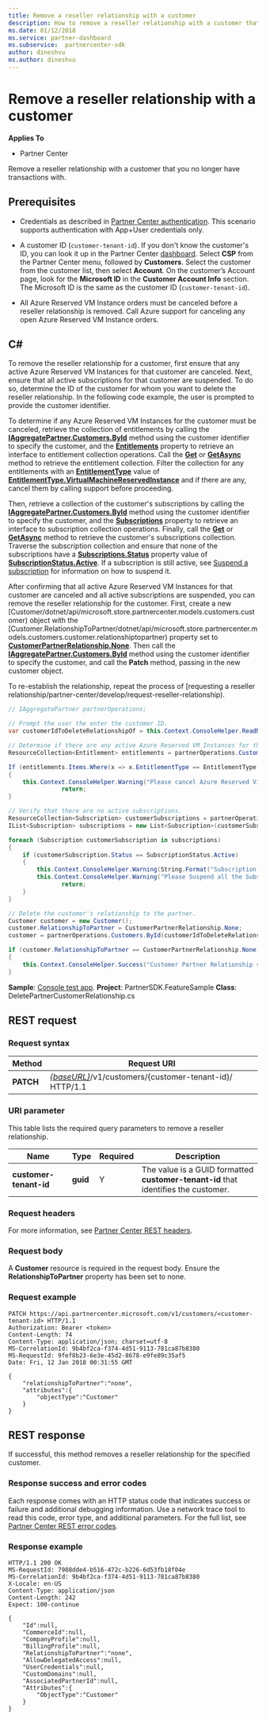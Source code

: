 ```yaml
---
title: Remove a reseller relationship with a customer
description: How to remove a reseller relationship with a customer that you no longer have transactions with.
ms.date: 01/12/2018
ms.service: partner-dashboard
ms.subservice:  partnercenter-sdk
author: dineshvu
ms.author: dineshvu
---
```


# Remove a reseller relationship with a customer

**Applies To**

- Partner Center

Remove a reseller relationship with a customer that you no longer have transactions with.

## Prerequisites

- Credentials as described in [Partner Center authentication](partner-center-authentication.md). This scenario supports authentication with App+User credentials only.

- A customer ID (`customer-tenant-id`). If you don't know the customer's ID, you can look it up in the Partner Center [dashboard](https://partner.microsoft.com/dashboard). Select **CSP** from the Partner Center menu, followed by **Customers**. Select the customer from the customer list, then select **Account**. On the customer’s Account page, look for the **Microsoft ID** in the **Customer Account Info** section. The Microsoft ID is the same as the customer ID  (`customer-tenant-id`).

- All Azure Reserved VM Instance orders must be canceled before a reseller relationship is removed. Call Azure support for canceling any open Azure Reserved VM Instance orders.

## C\#

To remove the reseller relationship for a customer, first ensure that any active Azure Reserved VM Instances for that customer are canceled. Next, ensure that all active subscriptions for that customer are suspended. To do so, determine the ID of the customer for whom you want to delete the reseller relationship. In the following code example, the user is prompted to provide the customer identifier.

To determine if any Azure Reserved VM Instances for the customer must be canceled, retrieve the collection of entitlements by calling the [**IAggregatePartner.Customers.ById**](/dotnet/api/microsoft.store.partnercenter.customers.icustomercollection.byid) method using the customer identifier to specify the customer, and the [**Entitlements**](/dotnet/api/microsoft.store.partnercenter.customers.icustomer.subscriptions) property to retrieve an interface to entitlement collection operations. Call the [**Get**](/dotnet/api/microsoft.store.partnercenter.subscriptions.isubscriptioncollection.get) or [**GetAsync**](/dotnet/api/microsoft.store.partnercenter.subscriptions.isubscriptioncollection.getasync) method to retrieve the entitlement collection. Filter the collection for any entitlements with an [**EntitlementType**](entitlement-resources.md#entitlementtype) value of [**EntitlementType.VirtualMachineReservedInstance**](entitlement-resources.md#entitlementtype) and if there are any, cancel them by calling support before proceeding.

Then, retrieve a collection of the customer's subscriptions by calling the [**IAggregatePartner.Customers.ById**](/dotnet/api/microsoft.store.partnercenter.customers.icustomercollection.byid) method using the customer identifier to specify the customer, and the [**Subscriptions**](/dotnet/api/microsoft.store.partnercenter.customers.icustomer.subscriptions) property to retrieve an interface to subscription collection operations. Finally, call the [**Get**](/dotnet/api/microsoft.store.partnercenter.subscriptions.isubscriptioncollection.get) or [**GetAsync**](/dotnet/api/microsoft.store.partnercenter.subscriptions.isubscriptioncollection.getasync) method to retrieve the customer's subscriptions collection. Traverse the subscription collection and ensure that none of the subscriptions have a [**Subscriptions.Status**](/dotnet/api/microsoft.store.partnercenter.models.subscriptions.subscription.status) property value of [**SubscriptionStatus.Active**](/dotnet/api/microsoft.store.partnercenter.models.subscriptions.subscriptionstatus). If a subscription is still active, see [Suspend a subscription](suspend-a-subscription.md) for information on how to suspend it.

After confirming that all active Azure Reserved VM Instances for that customer are canceled and all active subscriptions are suspended, you can remove the reseller relationship for the customer. First, create a new [Customer/dotnet/api/microsoft.store.partnercenter.models.customers.customer) object with the [Customer.RelationshipToPartner/dotnet/api/microsoft.store.partnercenter.models.customers.customer.relationshiptopartner) property set to [**CustomerPartnerRelationship.None**](/dotnet/api/microsoft.store.partnercenter.models.customers.customerpartnerrelationship). Then call the [**IAggregatePartner.Customers.ById**](/dotnet/api/microsoft.store.partnercenter.customers.icustomercollection.byid) method using the customer identifier to specify the customer, and call the **Patch** method, passing in the new customer object.

To re-establish the relationship, repeat the process of [requesting a reseller relationship/partner-center/develop/request-reseller-relationship).

``` csharp
// IAggregatePartner partnerOperations;

// Prompt the user the enter the customer ID.
var customerIdToDeleteRelationshipOf = this.Context.ConsoleHelper.ReadNonEmptyString("Please enter the ID of the customer you want to delete the relationship with", "The customer ID can't be empty");

// Determine if there are any active Azure Reserved VM Instances for this customer.
ResourceCollection<Entitlement> entitlements = partnerOperations.Customers.ById(customerIdToDeleteRelationshipOf).Entitlements.Get();

If (entitlements.Items.Where(x => x.EntitlementType == EntitlementType.VirtualMachineReservedInstance).Any())
{
    this.Context.ConsoleHelper.Warning("Please cancel Azure Reserved Virtual Machine Instance orders through support and try again. Aborting the delete customer relationship operation");
               return;
}

// Verify that there are no active subscriptions.
ResourceCollection<Subscription> customerSubscriptions = partnerOperations.Customers.ById(customerIdToDeleteRelationshipOf).Subscriptions.Get();
IList<Subscription> subscriptions = new List<Subscription>(customerSubscriptions.Items);

foreach (Subscription customerSubscription in subscriptions)
{
    if (customerSubscription.Status == SubscriptionStatus.Active)
    {
        this.Context.ConsoleHelper.Warning(String.Format("Subscription with ID :{0}  OfferName: {1} cannot be in active state, ", customerSubscription.Id, customerSubscription.OfferName));
        this.Context.ConsoleHelper.Warning("Please Suspend all the Subscriptions and try again. Aborting the delete customer relationship operation");
               return;
    }
}

// Delete the customer's relationship to the partner.
Customer customer = new Customer();
customer.RelationshipToPartner = CustomerPartnerRelationship.None;
customer = partnerOperations.Customers.ById(customerIdToDeleteRelationshipOf).Patch(customer);

if (customer.RelationshipToPartner == CustomerPartnerRelationship.None)
{
    this.Context.ConsoleHelper.Success("Customer Partner Relationship successfully deleted");
}
```

**Sample**: [Console test app](console-test-app.md). **Project**: PartnerSDK.FeatureSample **Class**: DeletePartnerCustomerRelationship.cs

## REST request

### Request syntax

| Method     | Request URI                                                                                                                           |
|------------|---------------------------------------------------------------------------------------------------------------------------------------|
| **PATCH**  | [*{baseURL}*](partner-center-rest-urls.md)/v1/customers/{customer-tenant-id}/ HTTP/1.1 |

### URI parameter

This table lists the required query parameters to remove a reseller relationship.

| Name                   | Type     | Required | Description                                                                        |
|------------------------|----------|----------|------------------------------------------------------------------------------------|
| **customer-tenant-id** | **guid** | Y        | The value is a GUID formatted **customer-tenant-id** that identifies the customer. |

### Request headers

For more information, see [Partner Center REST headers](headers.md).

### Request body

A **Customer** resource is required in the request body. Ensure the **RelationshipToPartner** property has been set to none.

### Request example

```http
PATCH https://api.partnercenter.microsoft.com/v1/customers/<customer-tenant-id> HTTP/1.1
Authorization: Bearer <token>
Content-Length: 74
Content-Type: application/json; charset=utf-8
MS-CorrelationId: 9b4bf2ca-f374-4d51-9113-781ca87b8380
MS-RequestId: 9fef8b23-6e3e-45d2-8678-e9fe89c35af5
Date: Fri, 12 Jan 2018 00:31:55 GMT

{
    "relationshipToPartner":"none",
    "attributes":{
        "objectType":"Customer"
    }
}
```

## REST response

If successful, this method removes a reseller relationship for the specified customer.

### Response success and error codes

Each response comes with an HTTP status code that indicates success or failure and additional debugging information. Use a network trace tool to read this code, error type, and additional parameters. For the full list, see [Partner Center REST error codes](error-codes.md).

### Response example

```http
HTTP/1.1 200 OK
MS-RequestId: 7988dde4-b516-472c-b226-6d53fb18f04e
MS-CorrelationId: 9b4bf2ca-f374-4d51-9113-781ca87b8380
X-Locale: en-US
Content-Type: application/json
Content-Length: 242
Expect: 100-continue

{
    "Id":null,
    "CommerceId":null,
    "CompanyProfile":null,
    "BillingProfile":null,
    "RelationshipToPartner":"none",
    "AllowDelegatedAccess":null,
    "UserCredentials":null,
    "CustomDomains":null,
    "AssociatedPartnerId":null,
    "Attributes":{
        "ObjectType":"Customer"
    }
}
```
